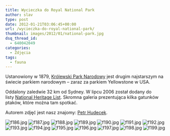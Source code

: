 ```yaml
---
title: Wycieczka do Royal National Park
author: slav
type: post
date: 2012-01-21T03:06:45+00:00
url: /wycieczka-do-royal-national-park/
thumbnail: images/2012/01/national-park.jpg
dsq_thread_id:
  - 640042049
categories:
  - Zdjęcia
tags:
  - fauna
---
```

Ustanowiony w 1879, [Królewski Park Narodowy](http://www.environment.nsw.gov.au/nationalparks/parkhome.aspx?id=N0030) jest drugim najstarszym na świecie parkiem narodowym &#8211; zaraz za parkiem Yellowstone w USA.

Oddalony zaledwie 32 km od Sydney. W lipcu 2006 został dodany do listy [National Heritage List][1]. Skromna galeria prezentująca kilka gatunków ptaków, które można tam spotkać.

Autorem zdjęć jest nasz znajomy: [Petr Hudecek](https://picasaweb.google.com/101651862916752085512).

<!--more-->

 [1]: http://www.environment.nsw.gov.au/parktypes/NationalHeritage.htm
 
![](https://lh5.googleusercontent.com/-ggy4bVYf1nc/TVTYJAKkTiI/AAAAAAAABHU/wZMNsBSZyII/s800/f186.jpg "f186.jpg")
![](https://lh6.googleusercontent.com/-RLluDpf2ZMw/TVTYJWWIiAI/AAAAAAAABHY/FNw4n7AIetk/s800/f187.jpg "f187.jpg")
![](https://lh3.googleusercontent.com/-Ed99qg2_4sE/TVTYJQvhD8I/AAAAAAAABHc/j4mA_o4Pbag/s800/f188.jpg "f188.jpg")
![](https://lh5.googleusercontent.com/-JvrJ5fXau7A/TVTYJbOPE2I/AAAAAAAABHg/h5NE6BF96JY/s800/f189.jpg "f189.jpg")
![](https://lh5.googleusercontent.com/-5SI9fz-1OYo/TVTYJq6-8lI/AAAAAAAABHk/aBpnbqN-pko/s800/f190.jpg "f190.jpg")
![](https://lh5.googleusercontent.com/-Rkr7b8Xs1Ig/TVTYNlOillI/AAAAAAAABHs/zeVFvN1MoI0/s800/f191.jpg "f191.jpg")
![](https://lh3.googleusercontent.com/-cUWOro_l9Cc/TVTYNsIwsdI/AAAAAAAABHw/Fdw6MSMoWZM/s800/f192.jpg "f192.jpg")
![](https://lh3.googleusercontent.com/-CaooYg-PLrY/TVTYNt04l9I/AAAAAAAABH0/w3ThHUgAXgA/s800/f193.jpg "f193.jpg")
![](https://lh5.googleusercontent.com/-uWM_pyGsejc/TVTYN_LZi2I/AAAAAAAABH4/xXdQ01_3l6c/s800/f194.jpg "f194.jpg")
![](https://lh6.googleusercontent.com/-YcUC46grGMI/TVTYN7HOeOI/AAAAAAAABH8/d0Ll9MUJXw8/s800/f195.jpg "f195.jpg")
![](https://lh5.googleusercontent.com/-m0Ksk7DZQSw/TVTYRtx-n5I/AAAAAAAABIE/iEv0OsbrnLk/s800/f196.jpg "f196.jpg")
![](https://lh3.googleusercontent.com/-4YH6Wza0Lh0/TVTYR9RzcqI/AAAAAAAABII/8v-ibtT_ZXc/s800/f197.jpg "f197.jpg")
![](https://lh3.googleusercontent.com/-EWs9KZribvI/TVTYR7wzeWI/AAAAAAAABIM/DJQeq11A_Ac/s800/f198.jpg "f198.jpg")
![](https://lh3.googleusercontent.com/-magiDpYlYbM/TVTYSINm12I/AAAAAAAABIQ/I8n0sXPuQfc/s800/f199.jpg "f199.jpg")